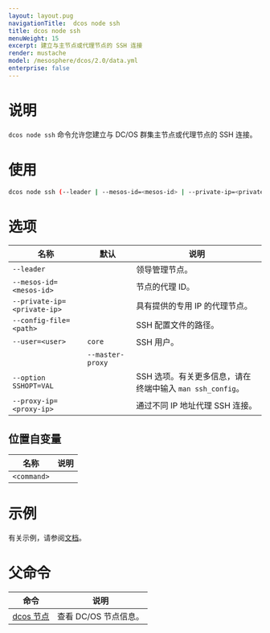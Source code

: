 ```yaml
---
layout: layout.pug
navigationTitle:  dcos node ssh
title: dcos node ssh
menuWeight: 15
excerpt: 建立与主节点或代理节点的 SSH 连接
render: mustache
model: /mesosphere/dcos/2.0/data.yml
enterprise: false
---
```



# 说明
`dcos node ssh` 命令允许您建立与 DC/OS 群集主节点或代理节点的 SSH 连接。

# 使用

```bash
dcos node ssh (--leader | --mesos-id=<mesos-id> | --private-ip=<private-ip>) [--config-file=<path>]  [--user=<user>]  [--master-proxy]  [--option SSHOPT=VAL ...]  [--proxy-ip=<proxy-ip>]  [<command>]
```

# 选项

| 名称 | 默认 | 说明 |
|---------|-------------|-------------|
| `--leader`   |             |  领导管理节点。 |
| `--mesos-id=<mesos-id>`   |             | 节点的代理 ID。 |
| `--private-ip=<private-ip>` | | 具有提供的专用 IP 的代理节点。 |
| `--config-file=<path>` | | SSH 配置文件的路径。|
| `--user=<user>` | `core` | SSH 用户。 |
| | `--master-proxy` | | 通过主节点代理 SSH 连接。从单独的网络访问 DC/OS 时，这非常有用。例如，在默认 AWS 配置中，私有代理无法从公共互联网访问。您可以使用该选项访问它们，这将通过可公开访问的主节点代理 SSH 连接。|
| `--option SSHOPT=VAL`   |             | SSH 选项。有关更多信息，请在终端中输入 `man ssh_config`。|
| `--proxy-ip=<proxy-ip>` | | 通过不同 IP 地址代理 SSH 连接。 |


## 位置自变量

| 名称 | 说明 |
|---------|-------------|
| `<command>` | | 在 DCOS 群集节点上执行的命令。|


# 示例

有关示例，请参阅[文档](/mesosphere/dcos/2.0/administering-clusters/sshcluster/)。

# 父命令

| 命令 | 说明 |
|---------|-------------|
| [dcos 节点](/mesosphere/dcos/2.0/cli/command-reference/dcos-node/) | 查看 DC/OS 节点信息。|
